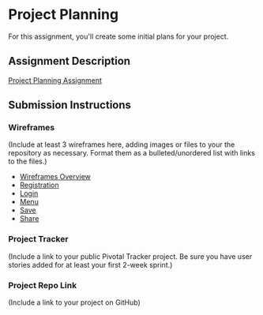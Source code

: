# Project Planning
For this assignment, you'll create some initial plans for your project.

## Assignment Description
[Project Planning Assignment](https://education.launchcode.org/liftoff/assignments/planning/)

## Submission Instructions

### Wireframes

(Include at least 3 wireframes here, adding images or files to your the repository as necessary. Format them as a bulleted/unordered list with links to the files.)

* [Wireframes Overview](https://github.com/neecoli/liftoff-assignments)
* [Registration](https://github.com/neecoli/liftoff-assignments)
* [Login](https://github.com/neecoli/liftoff-assignments)
* [Menu](https://github.com/neecoli/liftoff-assignments)
* [Save](https://github.com/neecoli/liftoff-assignments)
* [Share](https://github.com/neecoli/liftoff-assignments)

### Project Tracker

(Include a link to your public Pivotal Tracker project. Be sure you have user stories added for at least your first 2-week sprint.)

### Project Repo Link

(Include a link to your project on GitHub)
